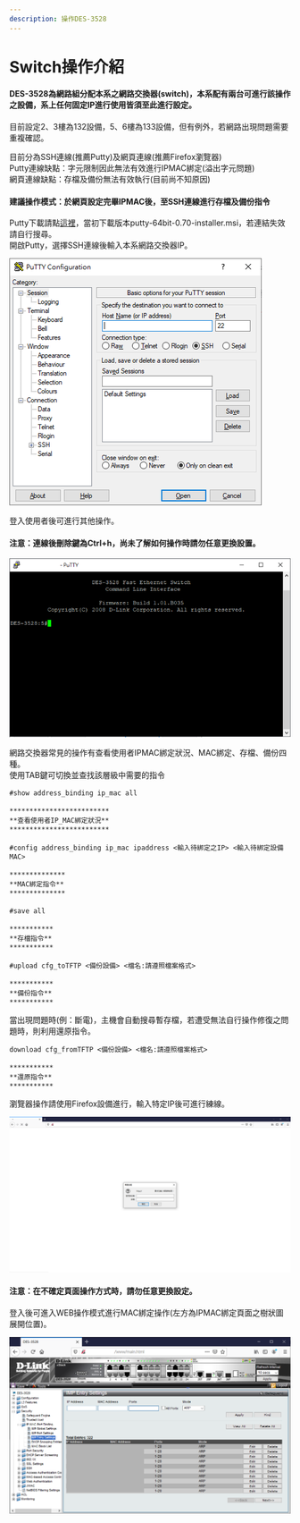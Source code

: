 ```yaml
---
description: 操作DES-3528
---
```


# Switch操作介紹

#### DES-3528為網路組分配本系之網路交換器\(switch\)，本系配有兩台可進行該操作之設備，系上任何固定IP進行使用皆須至此進行設定。

目前設定2、3樓為132設備，5、6樓為133設備，但有例外，若網路出現問題需要重複確認。

目前分為SSH連線\(推薦Putty\)及網頁連線\(推薦Firefox瀏覽器\)  
Putty連線缺點：字元限制因此無法有效進行IPMAC綁定\(溢出字元問題\)  
網頁連線缺點：存檔及備份無法有效執行\(目前尚不知原因\)  


#### 建議操作模式：於網頁設定完畢IPMAC後，至SSH連線進行存檔及備份指令 

Putty下載請點[這裡](https://www.putty.org/)，當初下載版本putty-64bit-0.70-installer.msi，若連結失效請自行搜尋。  
開啟Putty，選擇SSH連線後輸入本系網路交換器IP。

![Putty&#x9664;&#x61C9;&#x7528;&#x65BC;switch&#x5916;&#xFF0C;&#x4E5F;&#x53EF;&#x9032;&#x884C;&#x5176;&#x4ED6;&#x8A2D;&#x5099;&#x4E4B;&#x9023;&#x7DDA;&#x3002;](../.gitbook/assets/putty.png)

登入使用者後可進行其他操作。

#### 注意：連線後刪除鍵為Ctrl+h，尚未了解如何操作時請勿任意更換設置。

![Putty&#x9023;&#x7DDA;&#x4ECB;&#x9762;](../.gitbook/assets/des3528-133.png)

網路交換器常見的操作有查看使用者IPMAC綁定狀況、MAC綁定、存檔、備份四種。  
使用TAB鍵可切換並查找該層級中需要的指令

```text
#show address_binding ip_mac all

*************************
**查看使用者IP_MAC綁定狀況**
*************************

#config address_binding ip_mac ipaddress <輸入待綁定之IP> <輸入待綁定設備MAC>

**************
**MAC綁定指令**
**************

#save all

***********
**存檔指令**
***********

#upload cfg_toTFTP <備份設備> <檔名:請遵照檔案格式>

***********
**備份指令**
***********
```

當出現問題時\(例：斷電\)，主機會自動搜尋暫存檔，若遭受無法自行操作修復之問題時，則利用還原指令。

```text
download cfg_fromTFTP <備份設備> <檔名:請遵照檔案格式>

***********
**還原指令**
***********
```

瀏覽器操作請使用Firefox設備進行，輸入特定IP後可進行練線。

![Firefox&#x767B;&#x5165;&#x4ECB;&#x9762;](../.gitbook/assets/firefox.png)

#### 注意：在不確定頁面操作方式時，請勿任意更換設定。

登入後可進入WEB操作模式進行MAC綁定操作\(左方為IPMAC綁定頁面之樹狀圖展開位置\)。

![](../.gitbook/assets/ipmac.png)

